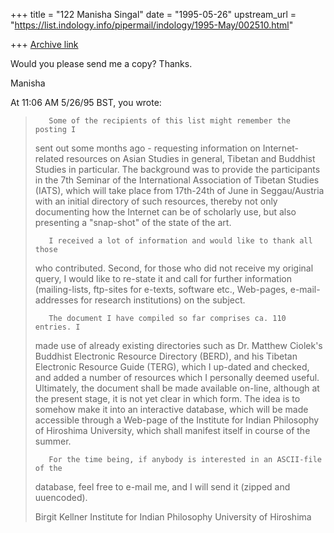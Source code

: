 +++
title = "122 Manisha Singal"
date = "1995-05-26"
upstream_url = "https://list.indology.info/pipermail/indology/1995-May/002510.html"

+++
[Archive link](https://list.indology.info/pipermail/indology/1995-May/002510.html)

Would you please send me a copy?  Thanks.

Manisha

At 11:06 AM 5/26/95 BST, you wrote:
>
>        Some of the recipients of this list might remember the posting I
>sent out some months ago - requesting information on Internet-related
>resources on Asian Studies in general, Tibetan and Buddhist Studies in
>particular. The background was to provide the participants in the 7th
>Seminar of the International Association of Tibetan Studies (IATS), which
>will take place from 17th-24th of June in Seggau/Austria with an initial
>directory of such resources, thereby not only documenting how the Internet
>can be of scholarly use, but also presenting a "snap-shot" of the state of
>the art. 
>
>        I received a lot of information and would like to thank all those
>who contributed. Second, for those who did not receive my original query, I
>would like to re-state it and call for further information (mailing-lists,
>ftp-sites for e-texts, software etc., Web-pages, e-mail-addresses for
>research institutions) on the subject. 
>
>        The document I have compiled so far comprises ca. 110 entries. I
>made use of already existing directories such as Dr. Matthew Ciolek's
>Buddhist Electronic Resource Directory (BERD), and his Tibetan Electronic
>Resource Guide (TERG), which I up-dated and checked, and added a number of
>resources which I personally deemed useful. Ultimately, the document shall
>be made available on-line, although at the present stage, it is not yet
>clear in which form. The idea is to somehow make it into an interactive
>database, which will be made accessible through a Web-page of the Institute
>for Indian Philosophy of Hiroshima University, which shall manifest itself
>in course of the summer. 
>
>        For the time being, if anybody is interested in an ASCII-file of the
>database, feel free to e-mail me, and I will send it (zipped and uuencoded). 
>
>        
>
>
>                
>Birgit Kellner
>Institute for Indian Philosophy
>University of Hiroshima
>
> 
>






